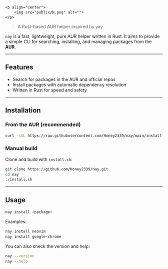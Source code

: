     <p align="center">
        <img src="public/N.png" alt="">
    </p>

> A Rust-based AUR helper inspired by yay.

`nay` is a fast, lightweight, pure AUR helper written in Rust. It aims to provide a simple CLI for searching, installing, and managing packages from the **AUR**.

---

## Features

- Search for packages in the AUR and official repos
- Install packages with automatic dependency resolution
- Written in Rust for speed and safety

---

## Installation

### From the AUR (recommended)

```bash
curl -sSL https://raw.githubusercontent.com/Honey2339/nay/main/install.sh | bash
```

### Manual build

Clone and build with `install.sh`:

```bash
git clone https://github.com/Honey2339/nay.git
cd nay
./install.sh
```

---

## Usage

```bash
nay install <package>
```

Examples:

```bash
nay install neovim
nay install google-chrome
```

You can also check the version and help:

```bash
nay --version
nay --help
```
